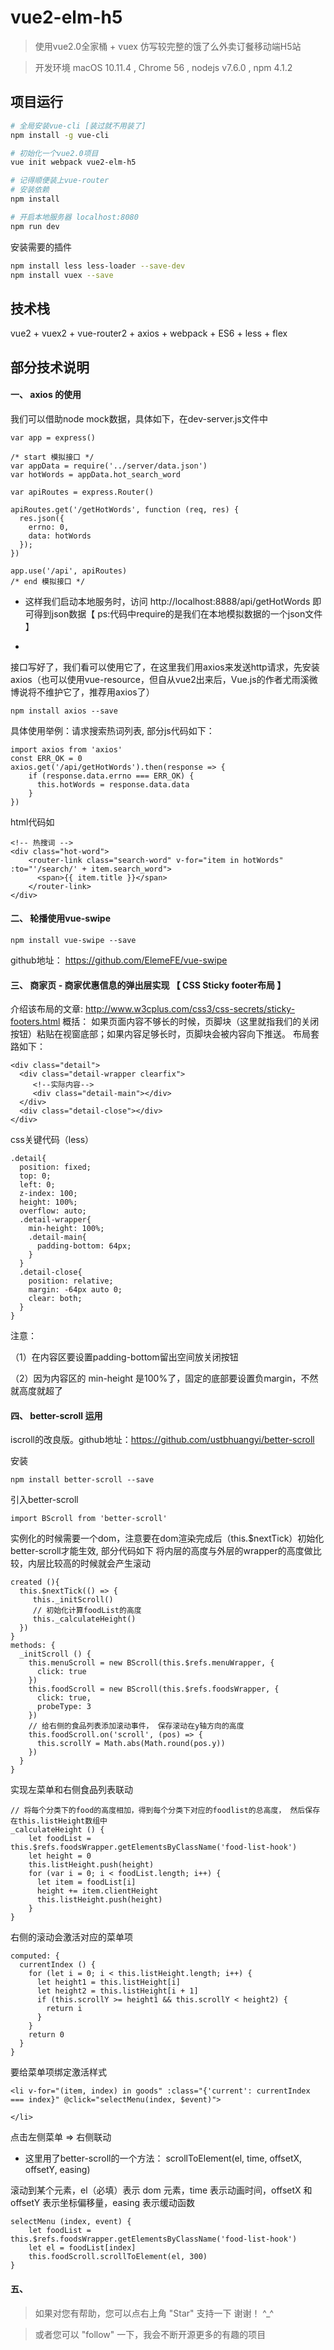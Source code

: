 # vue2-elm-h5

> 使用vue2.0全家桶 + vuex 仿写较完整的饿了么外卖订餐移动端H5站

>  开发环境 macOS 10.11.4 , Chrome 56 , nodejs v7.6.0 , npm 4.1.2

## 项目运行

``` bash
# 全局安装vue-cli [装过就不用装了]
npm install -g vue-cli

# 初始化一个vue2.0项目
vue init webpack vue2-elm-h5

# 记得顺便装上vue-router
# 安装依赖
npm install

# 开启本地服务器 localhost:8080
npm run dev
```

安装需要的插件

``` bash
npm install less less-loader --save-dev
npm install vuex --save

```

## 技术栈
vue2 + vuex2 + vue-router2 + axios + webpack + ES6 + less + flex

## 部分技术说明
#### 一、 axios 的使用

我们可以借助node mock数据，具体如下，在dev-server.js文件中

```
var app = express()

/* start 模拟接口 */
var appData = require('../server/data.json')
var hotWords = appData.hot_search_word

var apiRoutes = express.Router()

apiRoutes.get('/getHotWords', function (req, res) {
  res.json({
    errno: 0,
    data: hotWords
  });
})

app.use('/api', apiRoutes)
/* end 模拟接口 */
```
* 这样我们启动本地服务时，访问 http://localhost:8888/api/getHotWords 即可得到json数据【 ps:代码中require的是我们在本地模拟数据的一个json文件 】

* 
接口写好了，我们看可以使用它了，在这里我们用axios来发送http请求，先安装axios（也可以使用vue-resource，但自从vue2出来后，Vue.js的作者尤雨溪微博说将不维护它了，推荐用axios了）
```
npm install axios --save
```

具体使用举例：请求搜索热词列表, 部分js代码如下：

```
import axios from 'axios'
const ERR_OK = 0
axios.get('/api/getHotWords').then(response => {
	if (response.data.errno === ERR_OK) {
	  this.hotWords = response.data.data
	}
})
```
html代码如

```
<!-- 热搜词 -->
<div class="hot-word">
	<router-link class="search-word" v-for="item in hotWords" :to="'/search/' + item.search_word">
	  <span>{{ item.title }}</span>
	</router-link>
</div>
```
#### 二、 轮播使用vue-swipe
```
npm install vue-swipe --save
```
github地址：  https://github.com/ElemeFE/vue-swipe

#### 三、 商家页 - 商家优惠信息的弹出层实现 【 CSS Sticky footer布局 】

介绍该布局的文章: http://www.w3cplus.com/css3/css-secrets/sticky-footers.html
概括： 如果页面内容不够长的时候，页脚块（这里就指我们的关闭按钮）粘贴在视窗底部；如果内容足够长时，页脚块会被内容向下推送。
布局套路如下：

```
<div class="detail">
  <div class="detail-wrapper clearfix">
     <!--实际内容-->
     <div class="detail-main"></div>
  </div>
  <div class="detail-close"></div>
</div>  
```
css关键代码（less）

```
.detail{
  position: fixed;
  top: 0;
  left: 0;
  z-index: 100;
  height: 100%;
  overflow: auto;
  .detail-wrapper{
    min-height: 100%;
    .detail-main{
      padding-bottom: 64px;
    }
  }
  .detail-close{
    position: relative;
    margin: -64px auto 0;
    clear: both;
  }
}
```
注意：

（1）在内容区要设置padding-bottom留出空间放关闭按钮

（2）因为内容区的 min-height 是100%了，固定的底部要设置负margin，不然就高度就超了

#### 四、 better-scroll 运用
iscroll的改良版。github地址：https://github.com/ustbhuangyi/better-scroll

安装

 ```npm install better-scroll --save```
 
引入better-scroll

 ```import BScroll from 'better-scroll'```
 
实例化的时候需要一个dom，注意要在dom渲染完成后（this.$nextTick）初始化better-scroll才能生效, 部分代码如下
将内层的高度与外层的wrapper的高度做比较，内层比较高的时候就会产生滚动

```
created (){
  this.$nextTick(() => {
	 this._initScroll()
	 // 初始化计算foodList的高度
	 this._calculateHeight()
  })
}
methods: {
  _initScroll () {
    this.menuScroll = new BScroll(this.$refs.menuWrapper, {
      click: true
    })
    this.foodScroll = new BScroll(this.$refs.foodsWrapper, {
      click: true,
      probeType: 3
    })
    // 给右侧的食品列表添加滚动事件， 保存滚动在y轴方向的高度
    this.foodScroll.on('scroll', (pos) => {
      this.scrollY = Math.abs(Math.round(pos.y))
    })
  }
}

```

实现左菜单和右侧食品列表联动

```
// 将每个分类下的food的高度相加，得到每个分类下对应的foodlist的总高度， 然后保存在this.listHeight数组中
_calculateHeight () {
	let foodList = this.$refs.foodsWrapper.getElementsByClassName('food-list-hook')
	let height = 0
	this.listHeight.push(height)
	for (var i = 0; i < foodList.length; i++) {
	  let item = foodList[i]
	  height += item.clientHeight
	  this.listHeight.push(height)
	}
}

```
右侧的滚动会激活对应的菜单项

```
computed: {
  currentIndex () {
    for (let i = 0; i < this.listHeight.length; i++) {
      let height1 = this.listHeight[i]
      let height2 = this.listHeight[i + 1]
      if (this.scrollY >= height1 && this.scrollY < height2) {
        return i
      }
    }
    return 0
  }
}
```
要给菜单项绑定激活样式

```
<li v-for="(item, index) in goods" :class="{'current': currentIndex === index}" @click="selectMenu(index, $event)">
  
</li>
```

点击左侧菜单 => 右侧联动

* 这里用了better-scroll的一个方法： scrollToElement(el, time, offsetX, offsetY, easing)

滚动到某个元素，el（必填）表示 dom 元素，time 表示动画时间，offsetX 和 offsetY 表示坐标偏移量，easing 表示缓动函数


```
selectMenu (index, event) {
	let foodList = this.$refs.foodsWrapper.getElementsByClassName('food-list-hook')
	let el = foodList[index]
	this.foodScroll.scrollToElement(el, 300)
}
```

#### 五、

>  如果对您有帮助，您可以点右上角 "Star" 支持一下 谢谢！ ^_^

>  或者您可以 "follow" 一下，我会不断开源更多的有趣的项目
